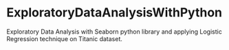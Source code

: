 # ExploratoryDataAnalysisWithPython
Exploratory Data Analysis with Seaborn python library and applying Logistic Regression technique on Titanic dataset.
